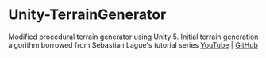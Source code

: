 # Unity-TerrainGenerator
Modified procedural terrain generator using Unity 5. Initial terrain generation algorithm borrowed from Sebastian Lague's tutorial series [YouTube](https://goo.gl/mqAjkh) | [GitHub](https://github.com/SebLague/Procedural-Landmass-Generation)


